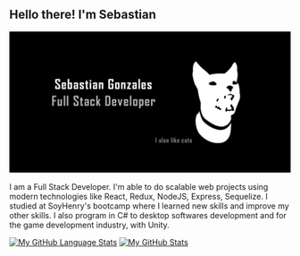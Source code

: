 ## Hello there! I'm Sebastian

![Image Presentation](/media/pres.jpg)

I am a Full Stack Developer. I'm able to do scalable web projects using modern technologies like React, Redux, NodeJS, Express, Sequelize. I studied at SoyHenry's bootcamp where I learned new skills and improve my other skills. I also program in C# to desktop softwares development and for the game development industry, with Unity.

[![My GitHub Language Stats](https://github-readme-stats.vercel.app/api/top-langs/?username=asgonzales&langs_count=5&theme=tokyonight)]()
[![My GitHub Stats](https://github-readme-stats.vercel.app/api/?username=asgonzales&count_private=true&theme=tokyonight&showicons=true)]()
